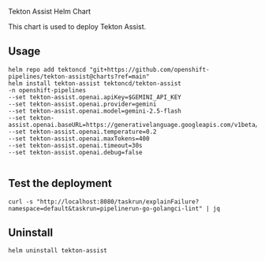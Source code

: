 Tekton Assist Helm Chart

This chart is used to deploy Tekton Assist.

## Usage

```
helm repo add tektoncd "git+https://github.com/openshift-pipelines/tekton-assist@charts?ref=main"
helm install tekton-assist tektoncd/tekton-assist
-n openshift-pipelines
--set tekton-assist.openai.apiKey=$GEMINI_API_KEY
--set tekton-assist.openai.provider=gemini
--set tekton-assist.openai.model=gemini-2.5-flash
--set tekton-assist.openai.baseURL=https://generativelanguage.googleapis.com/v1beta/openai/
--set tekton-assist.openai.temperature=0.2
--set tekton-assist.openai.maxTokens=400
--set tekton-assist.openai.timeout=30s
--set tekton-assist.openai.debug=false
 
```

## Test the deployment

```
curl -s "http://localhost:8080/taskrun/explainFailure?namespace=default&taskrun=pipelinerun-go-golangci-lint" | jq
```

## Uninstall

```
helm uninstall tekton-assist
```
